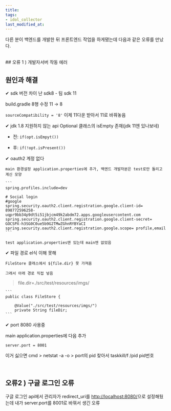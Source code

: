 ```yaml
---
title: 
tags:
- idol_collector
last_modified_at:
---
```


다른 분이 백엔드를 개발한 뒤 프론트엔드 작업을 하게됐는데 다음과 같은 오류를 만났다. 	
	
<br/>
## 오류 1 ) 개발자서버 작동 에러

## 원인과 해결

✔ sdk 버전 차이 난 sdk8 - 팀 sdk 11 

  build.gradle 8행 수정 11 → 8

  `sourceCompatibility = '8'` 이제 11다운 받아서 11로 바꿔놓음

✔ jdk 1.8 지원하지 않는 api  Optional 클래스의 isEmpty 존재(jdk 11엔 있나보네)
    
  * 전: `if(opt.isEmpyt())` 
    
  * 후: `if(!opt.isPresent())`
    
✔ oauth2 계정 없다
    
    main 환경설정 application.properties에 추가, 백엔드 개발자분은 test로만 돌리고 계신 모양
    
    ```
    spring.profiles.include=dev
    
    # Social login
    #google
    spring.security.oauth2.client.registration.google.client-id= 898772596258-uqpr9bb34p9dt5i51jbjcm49k2abdm72.apps.googleusercontent.com
    spring.security.oauth2.client.registration.google.client-secret= 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
    spring.security.oauth2.client.registration.google.scope= profile,email
    ```
    
    test application.properties엔 있는데 main엔 없었음
    
✔ 파일 경로 el식 이해 못해
    
    FileStore 클래스에서 ${file.dir} 못 가져옴
    
    그래서 아래 경로 직접 넣음
    
   > file.dir=./src/test/resources/imgs/
    
    
    ```
    public class FileStore {
    
        @Value("./src/test/resources/imgs/")
        private String fileDir;
    ```
    
✔ port 8080 사용중

  main application.properties에 다음 추가 

  `server.port = 8001` 

  이거 싫으면 cmd > netstat -a -o > port의 pid 찾아서 taskkill/f /pid pid번호

  <br/>

## 오류2 ) 구글 로그인 오류


구글 로그인 api에서 관리자가 redirect_uri를 [http://localhost:8080/](http://localhost:8080/)으로 설정해뒀는데 내가 server.port를 8001로 바꿔서 생긴 오류